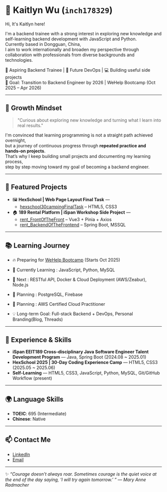 # 🌟 Kaitlyn Wu (`inch178329`)

Hi, It's Kaitlyn here!

I'm a backend trainee with a strong interest in exploring new knowledge and self-learning backend development with JavaScript and Python.  
Currently based in Dongguan, China,   
I aim to work internationally and broaden my perspective through collaboration with professionals from diverse backgrounds and technologies.

🌱 Aspiring Backend Trainee | 🚀 Future DevOps | 💻 Building useful side projects  
🎯 Goal: Transition to Backend Engineer by 2026 | WeHelp Bootcamp (Oct 2025 – Apr 2026)

---

## 🌱 Growth Mindset
> "Curious about exploring new knowledge and turning what I learn into real results."

I'm convinced that learning programming is not a straight path achieved overnight,  
but a journey of continuous progress through **repeated practice and hands-on projects**.  
That’s why I keep building small projects and documenting my learning process,  
step by step moving toward my goal of becoming a backend engineer.  

---

## 📌 Featured Projects
- 🖼️ **HexSchool | Web Page Layout Final Task** —
  - [hexschool30campingFinalTask](https://inch178329.github.io/hexschool30campingFinalTask) –  HTML5, CSS3
- 🏠 **189 Rental Platform | iSpan Workshop Side Project** —
  - [rent_FrontOfTheFront](https://github.com/winston20000511/rent_FrontOfTheFront) – Vue3 + Pinia + Axios  
  - [rent_BackendOfTheFrontend](https://github.com/winston20000511/rent_BackendOfTheFrontend) – Spring Boot, MSSQL

---

## 📚 Learning Journey
- 🔥 Preparing for [WeHelp Bootcamp](https://wehelp.tw/) (Starts Oct 2025)  
- 📘 Currently Learning : JavaScript, Python, MySQL
- 🐳 Next : RESTful API, Docker & Cloud Deployment (AWS/Zeabur), Node.js
- 🐘 Planning : PostgreSQL, Firebase
- 📝 Planning : AWS Certified Cloud Practitioner  

- 💡 Long-term Goal: Full-stack Backend + DevOps, Personal Branding(Blog, Threads)

---

## 🧩 Experience & Skills
- **iSpan EEIT189 Cross-disciplinary Java Software Engineer Talent Development Program** — Java, Spring Boot (2024.08 ~ 2025.01)  
- **HexSchool 2025 | 30-Day Coding Experience Camp** — HTML5, CSS3 (2025.05 ~ 2025.06)  
- **Self-Learning** —   HTML5, CSS3, JavaScript, Python, MySQL, Git/GitHub Workflow (present)

---

## 🌍 Language Skills
- **TOEIC**: 695 (Intermediate)
- **Chinese**: Native  

---

## 📫 Contact Me
- [LinkedIn](https://www.linkedin.com/in/kaitlynwuuu/)  
- [Email](mailto:carol98569@gmail.com)  

---

✨ *“Courage doesn’t always roar. Sometimes courage is the quiet voice at the end of the day saying, ‘I will try again tomorrow.’ ”*  — *Mary Anne Radmacher*  
